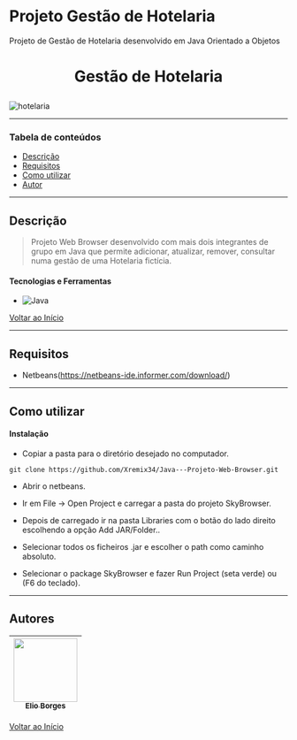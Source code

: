# Projeto Gestão de Hotelaria
Projeto de Gestão de Hotelaria desenvolvido em Java Orientado a Objetos

# <p align="center">Gestão de Hotelaria</p>

![hotelaria](https://user-images.githubusercontent.com/92939227/224496600-267336b1-5ea8-4682-b761-7b737858ccbf.png)

---

### Tabela de conteúdos

- [Descrição](#descrição)
- [Requisitos](#requisitos)
- [Como utilizar](#Como-utilizar)
- [Autor](#autor)

---

## Descrição

> Projeto Web Browser desenvolvido com mais dois integrantes de grupo em Java que permite adicionar, atualizar, remover, consultar numa gestão de uma Hotelaria fictícia. 
 
#### Tecnologias e Ferramentas

- ![Java](https://img.shields.io/badge/java-%23ED8B00.svg?style=for-the-badge&logo=java&logoColor=white)

[Voltar ao Início](#hotelaria)

---

## Requisitos
- Netbeans(https://netbeans-ide.informer.com/download/)
---

## Como utilizar

#### Instalação
- <p>Copiar a pasta para o diretório desejado no computador.</p>
```git clone https://github.com/Xremix34/Java---Projeto-Web-Browser.git```
- <p>Abrir o netbeans.</p>
- <p>Ir em File -> Open Project e carregar a pasta do projeto SkyBrowser.</p>
- <p>Depois de carregado ir na pasta Libraries com o botão do lado direito escolhendo a opção Add JAR/Folder..</p>
- <p>Selecionar todos os ficheiros .jar e escolher o path como caminho absoluto.</p>
- <p>Selecionar o package SkyBrowser e fazer Run Project (seta verde) ou (F6 do teclado). 
---

## Autores

[<img src="https://avatars.githubusercontent.com/u/92939227?s=96&v=4" width=115> <br> <sub> Elio Borges </sub>](https://github.com/Xremix34)|
| :---: |

[Voltar ao Início](#hotelaria)
